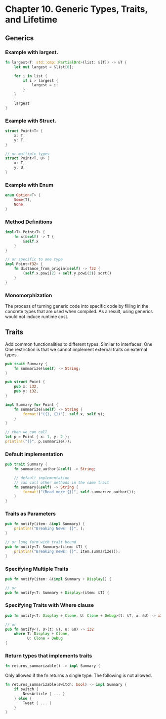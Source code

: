 # Chapter 10. Generic Types, Traits, and Lifetime

## Generics

### Example with largest.

```rust
fn largest<T: std::cmp::PartialOrd>(list: &[T]) -> &T {
    let mut largest = &list[0];

    for i in list {
        if i > largest {
            largest = i;
        }
    }

    largest
}
```

### Example with Struct.

```rust
struct Point<T> {
    x: T,
    y: T,
}

// or multiple types
struct Point<T, U> {
    x: T,
    y: U,
}
```

### Example with Enum

```rust
enum Option<T> {
    Some(T),
    None,
}
```

### Method Definitions

```rust
impl<T> Point<T> {
    fn x(&self) -> T {
        &self.x
    }
}

// or specific to one type
impl Point<f32> {
    fn distance_from_origin(&self) -> f32 {
        (self.x.powi(2) + self.y.powi(2)).sqrt()
    }
}
```

### Monomorphization

The process of turning generic code into specific code by filling in the concrete types that are used when compiled. As a result, using generics would not induce runtime cost.

## Traits

Add common functionalities to different types. Similar to interfaces. One One restriction is that we cannot implement external traits on external types.

```rust
pub trait Summary {
    fn summarize(&self) -> String;
}

pub struct Point {
    pub x: i32,
    pub y: i32,
}

impl Summary for Point {
    fn summarize(&self) -> String {
        format!("({}, {})"), self.x, self.y);
    }
}

// then we can call
let p = Point { x: 1, y: 2 };
println!("{}", p.summarize());
```

### Default implementation

```rust
pub trait Summary {
    fn summarize_author(&self) -> String;

    // default implementation
    // can call other methods in the same trait
    fn summary(&self) -> String {
        format!("(Read more {})", self.summarize_author());
    }
}
```
### Traits as Parameters

```rust
pub fn notify(item: &impl Summary) {
    println!("Breaking News! {}", );
}

// or long form with trait bound
pub fn notify<T: Summary>(item: &T) {
    println!("Breaking news! {}", item.summarize());
}
```

### Specifying Multiple Traits
```rust
pub fn notify(item: &(impl Summary + Display)) {

// or
pub fn notify<T: Summary + Display>(item: &T) {
```

### Specifying Traits with Where clause

```rust
pub fn notify<T: Display + Clone, U: Clone + Debug>(t: &T, u: &U) -> i32 {

// or
pub fn notify<T, U>(t: &T, u: &U) -> i32
    where T: Display + Clone,
          U: Clone + Debug
{
```

### Return types that implements traits

```rust
fn returns_summarizable() -> impl Summary {
```

Only allowed if the fn returns a single type. The following is not allowed.

```rust
fn returns_summarizable(switch: bool) -> impl Summary {
    if switch {
        NewsArticle { ... }
    } else {
        Tweet { ... }
    }
}
```